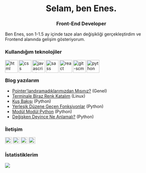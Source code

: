 <h1 align="center">Selam, ben Enes.</h1>
<h3 align="center">Front-End Developer</h3>

Ben Enes, son 1-1.5 ay içinde taze alan değişikliği gerçekleştirdim ve Frontend alanında gelişim gösteriyorum.

<h3>Kullandığım teknolojiler</h3>

<img align="left" src="https://raw.githubusercontent.com/rahul-jha98/github_readme_icons/main/language_and_tools/square/html/html.svg" alt="html" height="42px"/>
<img align="left" src="https://raw.githubusercontent.com/rahul-jha98/github_readme_icons/main/language_and_tools/square/css/css.svg" alt="css" height="42px"/>
<img align="left" src="https://raw.githubusercontent.com/rahul-jha98/github_readme_icons/main/language_and_tools/square/javascript/javascript.svg" alt="javascript" height="42px"/>
<img align="left" src="https://raw.githubusercontent.com/rahul-jha98/github_readme_icons/main/language_and_tools/square/sass/sass.svg" alt="sass" height="42px"/>
<img align="left" src="https://raw.githubusercontent.com/rahul-jha98/github_readme_icons/main/language_and_tools/square/react/react.svg" alt="react" height="42px"/>
<img align="left" src="https://raw.githubusercontent.com/rahul-jha98/github_readme_icons/main/language_and_tools/square/git-scm/git-scm.svg" alt="git-scm" height="42px"/>
<img align="left" src="https://raw.githubusercontent.com/rahul-jha98/github_readme_icons/main/language_and_tools/square/python/python.svg" alt="python" height="42px"/>

<br><br>

<h3>Blog yazılarım</h3>

- [Pointer'landıramadıklarımızdan Mısınız?](http://enesbaspinar.me/blog/genel/pointerlandiramadiklarimizdanmisiniz) (Genel)
- [Terminale Biraz Renk Katalım](https://enesbaspinar.me/blog/ubuntu/terminale-renk-katalim) (Linux)
- [Kuş Bakışı](https://enesbaspinar.me/blog/python/kus-bakisi-python) (Python)
- [Yerleşik Düzene Geçen Fonksiyonlar](https://enesbaspinar.me/blog/python/yerlesik-duzene-gecen-fonksiyonlar) (Python)
- [Modül Modül Python](https://enesbaspinar.me/blog/python/modul-modul-python-random) (Python)
- [Değişken Deyince Ne Anlamalı?](https://enesbaspinar.me/blog/python/degisken-deyince-ne-anlamali) (Python)

<h3>İletişim</h3>

<p>
    <a href="https://github.com/baspinarenes" target="_blank"><img alt="Github" src="https://img.shields.io/badge/@baspinarenes-%2312100E.svg?style=flat-square&logo=Github&logoColor=white" height=22/></a> 
    <a href="https://twitter.com/enesbaspinar0" target="_blank"><img alt="Twitter" src="https://img.shields.io/badge/@enesbaspinar0-%231DA1F2.svg?style=flat-square&logo=Twitter&logoColor=white" height=22/></a> 
    <a href="https://www.linkedin.com/in/enesbaspinar" target="_blank"><img alt="LinkedIn" src="https://img.shields.io/badge/@enesbaspinar-%230077B5.svg?style=flat-square&logo=linkedin&logoColor=white" height=22/></a>
    <a href="mailto:enesbaspinar07@gmail.com" target="_blank"><img alt="Mail" src="https://img.shields.io/badge/enesbaspinar07@gmail.com-c14438?style=flat-square&logo=Gmail&logoColor=white" height=22/></a>
</p>

<h3>İstatistiklerim</h3>

<img src="https://github-readme-stats.vercel.app/api?username=baspinarenes&show_icons=true">
